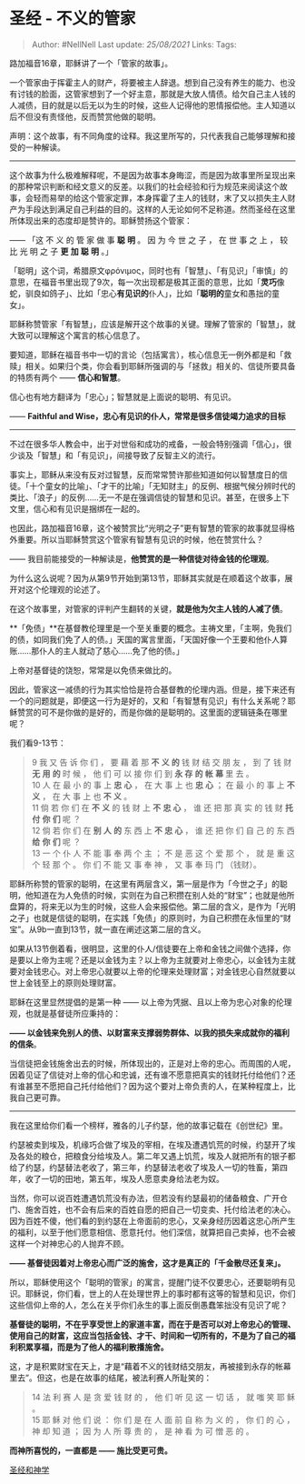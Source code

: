 # 圣经 - 不义的管家

> Author: #NellNell 
> Last update: *25/08/2021* 
> Links:
> Tags:  
  
路加福音16章，耶稣讲了一个「管家的故事」。

一个管家由于挥霍主人的财产，将要被主人辞退。想到自己没有养生的能力、也没有讨钱的脸面，这管家想到了一个好主意，那就是大放人情债。给欠自己主人钱的人减债，目的就是以后无以为生的时候，这些人记得他的恩情报偿他。主人知道以后不但没有责怪他，反而赞赏他做的聪明。

声明：这个故事，有不同角度的诠释。我这里所写的，只代表我自己能够理解和接受的一种解读。

---

这个故事为什么极难解释呢，不是因为故事本身晦涩，而是因为故事里所呈现出来的那种常识判断和经文意义的反差。以我们的社会经验和行为规范来阅读这个故事，会轻而易举的给这个管家定罪，本身挥霍了主人的钱财，末了又以损失主人财产为手段达到满足自己利益的目的。这样的人无论如何不足称道。然而圣经在这里所体现出来的态度却是赞许的。耶稣赞扬这个管家：

—— 「这 不 义 的 管 家 做 事 **聪** **明** 。 因 为 今 世 之 子 ， 在 世 事 之 上 ， 较 比 光 明 之 子 **更** **加** **聪** **明** 。」

「聪明」这个词，希腊原文φρόνιμος，同时也有「智慧」、「有见识」「审慎」的意思，在福音书里出现了9次，每一次出现都是极其正面的意思，比如「**灵巧**像蛇，驯良如鸽子」、比如「忠心**有见识的**仆人」，比如「**聪明的**童女和愚拙的童女」。

耶稣称赞管家「有智慧」，应该是解开这个故事的关键。理解了管家的「智慧」，就大致可以理解这个寓言的核心信息了。

要知道，耶稣在福音书中一切的言论（包括寓言），核心信息无一例外都是和「救赎」相关。如果归个类，你会看到耶稣所强调的与「拯救」相关的、信徒所要具备的特质有两个 —— **信心和智慧**。

信心也有地方翻译为「忠心」；智慧就是上面说的聪明、有见识。

—— **Faithful and Wise，忠心有见识的仆人，常常是很多信徒竭力追求的目标**

---

不过在很多华人教会中，出于对世俗和成功的戒备，一般会特别强调「信心」，很少谈及「智慧」和「有见识」，间接导致了反智主义的流行。

事实上，耶稣从来没有反对过智慧，反而常常赞许那些知道如何以智慧度日的信徒。「十个童女的比喻」、「才干的比喻」「无知财主」的反例、根据气候分辨时代的类比、「浪子」的反例……无一不是在强调信徒的智慧和见识。甚至，在很多上下文里，信心和有见识是捆绑在一起的。

也因此，路加福音16章，这个被赞赏比“光明之子”更有智慧的管家的故事就显得格外重要。所以当耶稣赞赏这个管家有智慧有见识的时候，他在赞赏什么？

—— 我目前能接受的一种解读是，**他赞赏的是一种信徒对待金钱的伦理观**。

为什么这么说呢？因为从第9节开始到第13节，耶稣其实就是在顺着这个故事，展开对这个伦理观的论述了。

在这个故事里，对管家的评判产生翻转的关键，**就是他为欠主人钱的人减了债**。

**「免债」**在基督教伦理里是一个至关重要的概念。主祷文里，「主啊，免我们的债，如同我们免了人的债。」天国的寓言里面，「天国好像一个王要和他仆人算账……那仆人的主人就动了慈心……免了他的债。」

上帝对基督徒的饶恕，常常是以免债来做比的。

因此，管家这一减债的行为其实恰恰是符合基督教的伦理内涵。但是，接下来还有一个的问题就是，即便这一行为是好的，又和「有智慧有见识」有什么关系呢？耶稣赞赏的可不是你做的是好的，而是你做的是聪明的。这里面的逻辑链条在哪里呢？

我们看9-13节：

> 9 我 又 告 诉 你 们 ， 要 藉 着 那 **不** **义** **的** 钱 财 结 交 朋 友 ， 到 了 钱 财 **无** **用** **的** 时 候 ， 他 们 可 以 接 你 们 到 **永** **存** **的** **帐** **幕** 里 去 。  
> 10 人 在 最 小 的 事 上 **忠** **心** ， 在 大 事 上 也 **忠** **心** ； 在 最 小 的 事 上 **不** **义** ， 在 大 事 上 也 **不** **义** 。  
> 11 倘 若 你 们 在 **不** **义** 的 钱 财 上 **不** **忠** **心** ， 谁 还 把 那 真 实 的 钱 财 **托** **付** **你** **们** 呢 ？  
> 12 倘 若 你 们 在 **别** **人** **的** 东 西 上 **不** **忠** **心** ， 谁 还 把 你 们 自 己 的 东 西 **给** **你** **们** 呢 ？  
> 13 一 个 仆 人 不 能 事 奉 两 个 主 ； 不 是 恶 这 个 爱 那 个 ， 就 是 重 这 个 轻 那 个 。 你 们 不 能 又 事 奉 神 ， 又 事 奉 玛 门 （钱财）。

耶稣所称赞的管家的聪明，在这里有两层含义，第一层是作为「今世之子」的聪明，他知道在为人免债的时候，实则在为自己积攒在别人处的“财宝”；也就是他所盘算的，将来无以为生的时候，这些人会来报偿他。第二层的含义，是作为「光明之子」也就是信徒的聪明，在实践「免债」的原则时，为自己积攒在永恒里的“财宝”。从9b一直到13节，就一直在阐述这第二层的含义。

如果从13节倒着看，很明显，这里的仆人/信徒要在上帝和金钱之间做个选择，你是要以上帝为主呢？还是以金钱为主？以上帝为主就要对上帝忠心，以金钱为主就要对金钱忠心。对上帝忠心就要以上帝的伦理来处理财富；对金钱忠心自然就要以世上金钱至上的原则处理财富。

耶稣在这里显然提倡的是第一种 —— 以上帝为凭据、且以上帝为忠心对象的伦理观，也就是基督徒所应秉持的：

**—— 以金钱来免别人的债、以财富来支撑弱势群体、以我的损失来成就你的福利的信条**。

当信徒把金钱施舍出去的时候，所体现出的，正是对上帝的忠心。而周围的人呢，因着见证了信徒对上帝的信心和忠诚，还有谁不愿意把真实的钱财托付给他们？还有谁甚至不愿把自己托付给他们？因为这个要对上帝负责的人，在某种程度上，比我自己更可靠。

---

我在这里给你们看一个榜样，雅各的儿子约瑟，他的故事记载在《创世纪》里。

约瑟被卖到埃及，机缘巧合做了埃及的宰相，在埃及遭遇饥荒的时候，约瑟开了埃及各处的粮仓，把粮食分给埃及人。第二年又遇上饥荒，埃及人就把所有的银子都给了约瑟，约瑟替法老收了，第三年，约瑟替法老收了埃及人一切的牲畜，第四年，收了一切的田地，第五年，埃及人愿意卖身给法老为奴。

当然，你可以说百姓遭遇饥荒没有办法，但若没有约瑟最初的储备粮食、广开仓门、施舍百姓，也不会有后来的百姓自愿的把自己一切变卖、托付给法老的决心。因为百姓不傻，他们看的到约瑟在上帝面前的忠心，又亲身经历因着这忠心所产生的福利，以至于他们愿意相信、愿意托付。他们深信，就算把自己卖掉，也不会被这样一个对神忠心的人抛弃不顾。

  

**—— 基督徒因着对上帝忠心而广泛的施舍，这才是真正的「千金散尽还复来」。**

所以，耶稣使用这个「聪明的管家」的寓言，提醒门徒不仅要忠心，还要聪明有见识。耶稣说，你们看，世上的人在处理世界上的事时都有这等的智慧和见识，你们这些信仰上帝的人，怎么在关乎你们永生的事上面反倒愚蠢笨拙没有见识了呢？

**基督徒的聪明，不在乎享受世上的家道丰富，而在于是否可以对上帝忠心的管理、使用自己的财富，这应当包括金钱、才干、时间和一切所有的，不是为了自己的福利积累享福，而是为了他人的福利散播施舍。**

这，才是积累财宝在天上，才是“藉着不义的钱财结交朋友，再被接到永存的帐幕里去”。但这，也是在故事的结尾，被法利赛人所耻笑的：

> 14 法 利 赛 人 是 贪 爱 钱 财 的 ， 他 们 听 见 这 一 切 话 ， 就 嗤 笑 耶 稣 。  
> 15 耶 稣 对 他 们 说 ： 你 们 是 在 人 面 前 自 称 为 义 的 ， 你 们 的 心 ， 神 却 知 道 ； 因 为 人 所 尊 贵 的 ， 是 神 看 为 可 憎 恶 的 。

  

**而神所喜悦的，一直都是 —— 施比受更可贵。**

  

[圣经和神学](https://www.zhihu.com/collection/313814574)